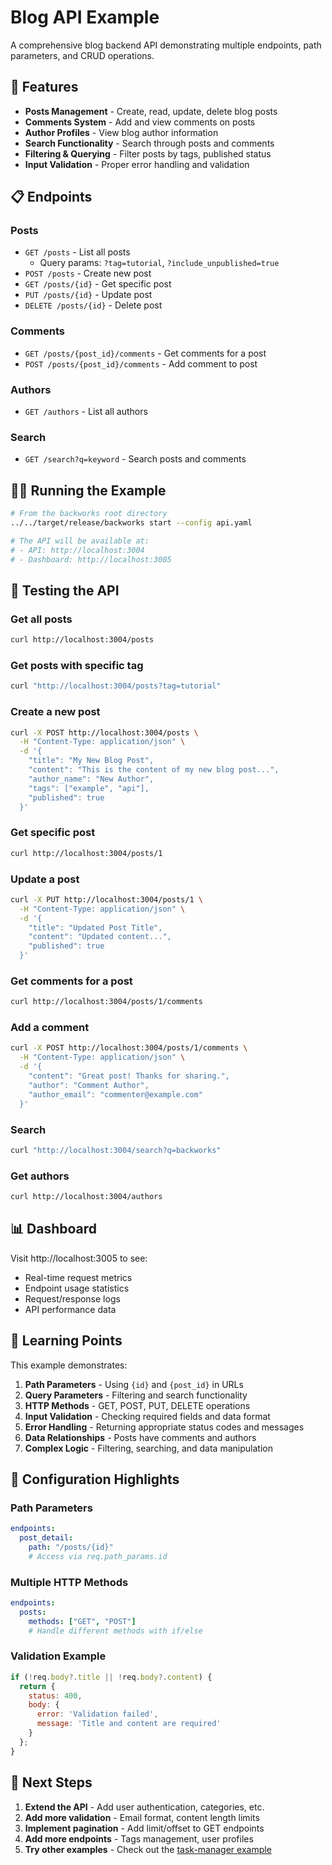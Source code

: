 # Blog API Example

A comprehensive blog backend API demonstrating multiple endpoints, path parameters, and CRUD operations.

## 🚀 Features

- **Posts Management** - Create, read, update, delete blog posts
- **Comments System** - Add and view comments on posts
- **Author Profiles** - View blog author information
- **Search Functionality** - Search through posts and comments
- **Filtering & Querying** - Filter posts by tags, published status
- **Input Validation** - Proper error handling and validation

## 📋 Endpoints

### Posts
- `GET /posts` - List all posts
  - Query params: `?tag=tutorial`, `?include_unpublished=true`
- `POST /posts` - Create new post
- `GET /posts/{id}` - Get specific post
- `PUT /posts/{id}` - Update post
- `DELETE /posts/{id}` - Delete post

### Comments
- `GET /posts/{post_id}/comments` - Get comments for a post
- `POST /posts/{post_id}/comments` - Add comment to post

### Authors
- `GET /authors` - List all authors

### Search
- `GET /search?q=keyword` - Search posts and comments

## 🏃‍♂️ Running the Example

```bash
# From the backworks root directory
../../target/release/backworks start --config api.yaml

# The API will be available at:
# - API: http://localhost:3004
# - Dashboard: http://localhost:3005
```

## 🧪 Testing the API

### Get all posts
```bash
curl http://localhost:3004/posts
```

### Get posts with specific tag
```bash
curl "http://localhost:3004/posts?tag=tutorial"
```

### Create a new post
```bash
curl -X POST http://localhost:3004/posts \
  -H "Content-Type: application/json" \
  -d '{
    "title": "My New Blog Post",
    "content": "This is the content of my new blog post...",
    "author_name": "New Author",
    "tags": ["example", "api"],
    "published": true
  }'
```

### Get specific post
```bash
curl http://localhost:3004/posts/1
```

### Update a post
```bash
curl -X PUT http://localhost:3004/posts/1 \
  -H "Content-Type: application/json" \
  -d '{
    "title": "Updated Post Title",
    "content": "Updated content...",
    "published": true
  }'
```

### Get comments for a post
```bash
curl http://localhost:3004/posts/1/comments
```

### Add a comment
```bash
curl -X POST http://localhost:3004/posts/1/comments \
  -H "Content-Type: application/json" \
  -d '{
    "content": "Great post! Thanks for sharing.",
    "author": "Comment Author",
    "author_email": "commenter@example.com"
  }'
```

### Search
```bash
curl "http://localhost:3004/search?q=backworks"
```

### Get authors
```bash
curl http://localhost:3004/authors
```

## 📊 Dashboard

Visit http://localhost:3005 to see:
- Real-time request metrics
- Endpoint usage statistics
- Request/response logs
- API performance data

## 🎯 Learning Points

This example demonstrates:

1. **Path Parameters** - Using `{id}` and `{post_id}` in URLs
2. **Query Parameters** - Filtering and search functionality
3. **HTTP Methods** - GET, POST, PUT, DELETE operations
4. **Input Validation** - Checking required fields and data format
5. **Error Handling** - Returning appropriate status codes and messages
6. **Data Relationships** - Posts have comments and authors
7. **Complex Logic** - Filtering, searching, and data manipulation

## 🔧 Configuration Highlights

### Path Parameters
```yaml
endpoints:
  post_detail:
    path: "/posts/{id}"
    # Access via req.path_params.id
```

### Multiple HTTP Methods
```yaml
endpoints:
  posts:
    methods: ["GET", "POST"]
    # Handle different methods with if/else
```

### Validation Example
```javascript
if (!req.body?.title || !req.body?.content) {
  return {
    status: 400,
    body: { 
      error: 'Validation failed',
      message: 'Title and content are required' 
    }
  };
}
```

## 🚀 Next Steps

1. **Extend the API** - Add user authentication, categories, etc.
2. **Add more validation** - Email format, content length limits
3. **Implement pagination** - Add limit/offset to GET endpoints
4. **Add more endpoints** - Tags management, user profiles
5. **Try other examples** - Check out the [task-manager example](../task-manager/)
